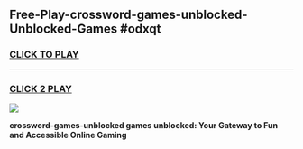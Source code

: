 
## Free-Play-crossword-games-unblocked-Unblocked-Games #odxqt
<h3>
<a href="https://news.freeplayer.one?title=crossword-games-unblocked&ref=8M">CLICK TO PLAY</a></h3>
<hr>

<h3>
<a href="https://news.freeplayer.one?title=crossword-games-unblocked&ref=8M">CLICK 2 PLAY</a>
  
</h3>

<a href="https://news.freeplayer.one?title=crossword-games-unblocked&ref=8M"><img src="https://clearcache.store/games.png"></a>


**crossword-games-unblocked games unblocked: Your Gateway to Fun and Accessible Online Gaming**
